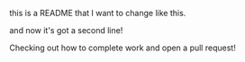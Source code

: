 this is a README that I want to change like this.

and now it's got a second line!

Checking out how to complete work and open a pull request!
